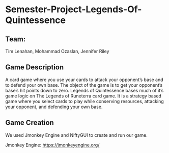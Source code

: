 # Semester-Project-Legends-Of-Quintessence

## Team: 
Tim Lenahan, Mohammad Ozaslan, Jennifer Riley

## Game Description 
A card game where you use your cards to attack your opponent’s base and to defend your own base. The object of the game is to get your opponent’s base’s hit points down to zero. Legends of Quintessence bases much of it’s game logic on The Legends of Runeterra card game. It is a strategy based game where you select cards to play while conserving resources, attacking your opponent, and defending your own base.

## Game Creation
We used Jmonkey Engine and NiftyGUI to create and run our game.

Jmonkey Engine: https://jmonkeyengine.org/
